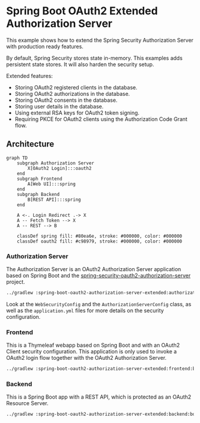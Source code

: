 # Spring Boot OAuth2 Extended Authorization Server

This example shows how to extend the Spring Security Authorization Server with production ready features.

By default, Spring Security stores state in-memory. This examples adds persistent state stores. It will also
harden the security setup.

Extended features:
* Storing OAuth2 registered clients in the database.
* Storing OAuth2 authorizations in the database.
* Storing OAuth2 consents in the database.
* Storing user details in the database.
* Using external RSA keys for OAuth2 token signing.
* Requiring PKCE for OAuth2 clients using the Authorization Code Grant flow.

## Architecture

```mermaid
graph TD
    subgraph Authorization Server
        X[OAuth2 Login]:::oauth2
    end
    subgraph Frontend
        A[Web UI]:::spring
    end
    subgraph Backend
        B[REST API]:::spring
    end

    A <-. Login Redirect .-> X
    A -- Fetch Token --> X
    A -- REST --> B

    classDef spring fill: #80ea6e, stroke: #000000, color: #000000
    classDef oauth2 fill: #c98979, stroke: #000000, color: #000000
```

### Authorization Server
The Authorization Server is an OAuth2 Authorization Server application based on Spring Boot and the
[spring-security-oauth2-authorization-server](https://spring.io/projects/spring-authorization-server) project.

```bash
../gradlew :spring-boot-oauth2-authorization-server-extended:authorization-server:bootRun
```

Look at the `WebSecurityConfig` and the `AuthorizationServerConfig` class, as well as the `application.yml` files for
more details on the security configuration.

### Frontend
This is a Thymeleaf webapp based on Spring Boot and with an OAuth2 Client security configuration. This application
is only used to invoke a OAuth2 login flow together with the OAuth2 Authorization Server.

```bash
../gradlew :spring-boot-oauth2-authorization-server-extended:frontend:bootRun
```

### Backend
This is a Spring Boot app with a REST API, which is protected as an OAuth2 Resource Server.

```bash
../gradlew :spring-boot-oauth2-authorization-server-extended:backend:bootRun
```
